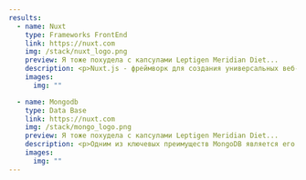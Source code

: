 ```yaml
---
results:
  - name: Nuxt
    type: Frameworks FrontEnd
    link: https://nuxt.com
    img: /stack/nuxt_logo.png
    preview: Я тоже похудела с капсулами Leptigen Meridian Diet...
    description: <p>Nuxt.js - фреймворк для создания универсальных веб-приложений на Vue.js, обеспечивающий быструю разработку современных сайтов с серверным рендерингом и статическим генерированием.</p> <p> Он предоставляет удобные инструменты для управления маршрутами и состоянием приложения, поддерживает модульную архитектуру и использует современные технологии, такие как Vue.js, Nitro, Vite. <br><br> Прост в использовании, что делает его прекрасным выбором для разработки веб-приложений любой сложности с высокой производительностью и оптимизацией для поисковых систем.</p>
    images:
      img: ""

  - name: Mongodb
    type: Data Base
    link: https://nuxt.com
    img: /stack/mongo_logo.png
    preview: Я тоже похудела с капсулами Leptigen Meridian Diet...
    description: <p>Одним из ключевых преимуществ MongoDB является его гибкость. В отличие от реляционных баз данных,MongoDB не требует строгой схемы данных, что позволяет быстро адаптироваться к изменяющимся требованиям проекта.  <br>Это особенно полезно в быстроразвивающихся средах, где требования могут меняться на лету.</p><p>MongoDB легко масштабируется, что означает, что вы можете увеличивать производительность вашего приложения простым добавлением новых серверов. <br>Это делает MongoDB идеальным выбором для высоконагруженных проектов, где требуется обработка большого объема данных.</p><p>Наконец, MongoDB обеспечивает высокий уровень безопасности данных. <br> Он предлагает множество функций для защиты данных, включая аутентификацию, авторизацию, шифрование данных и многое другое. <br> Это обеспечивает защиту конфиденциальности и целостности ваших данных в любое время.</p>
    images:
      img: ""
---
```

